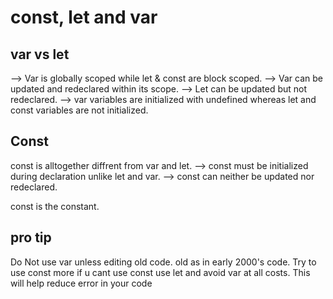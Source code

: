 
# const, let and var

## var vs let

--> Var is globally scoped while let & const are block scoped.
--> Var can be updated and redeclared within its scope.
--> Let can be updated but not redeclared.
--> var variables are initialized with undefined whereas let and const variables are not initialized.

## Const

const is alltogether diffrent from var and let.
--> const must be initialized during declaration unlike let and var.
--> const can neither be updated nor redeclared.

const is the constant.

## pro tip

Do Not use var unless editing old code. old as in early 2000's code.
Try to use const more if u cant use const use let and avoid var at all costs.
This will help reduce error in your code
